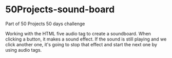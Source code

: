 # 50Projects-sound-board
Part of 50 Projects 50 days challenge


Working with the HTML five audio tag to create a soundboard.
When clicking a button, it makes a sound effect.
If the sound is still playing and we click another one, it's going to stop that effect and start the next one by using audio tags.
